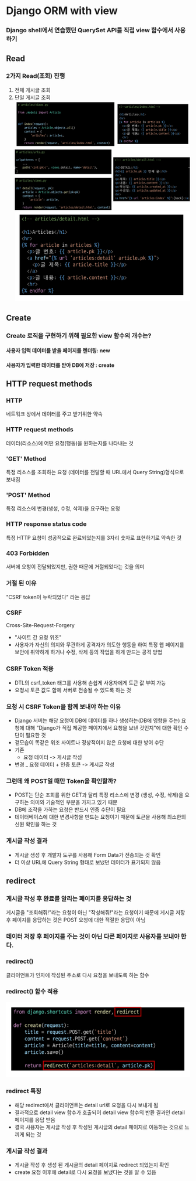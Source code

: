 # Django ORM with view
### Django shell에서 연습했던 QuerySet API를 직접 view 함수에서 사용하기
## Read
### 2가지 Read(조회) 진행
1. 전체 게시글 조회
2. 단일 게시글 조회
![Alt text](image-8.png)
![Alt text](image-9.png)
![Alt text](image-10.png)
## Create
### Create 로직을 구현하기 위해 필요한 view 함수의 개수는?
#### 사용자 입력 데이터를 받을 페이지를 렌더링: new
#### 사용자가 입력한 데이터를 받아 DB에 저장 : create
## HTTP request methods
### HTTP
네트워크 상에서 데이터를 주고 받기위한 약속
### HTTP request methods
데이터(리소스)에 어떤 요청(행동)을 원하는지를 나타내는 것
### 'GET' Method
 특정 리소스를 조회하는 요청 (데이터를 전달할 때 URL에서 Query String)형식으로 보내짐
### 'POST' Method
특정 리소스에 변경(생성, 수정, 삭제)을 요구하는 요청
### HTTP response status code
특정 HTTP 요청이 성공적으로 완료되었는지를 3자리 숫자로 표현하기로 약속한 것
### 403 Forbidden
서버에 요청이 전달되었지만, 권한 때문에 거절되었다는 것을 의미
### 거절 된 이유
"CSRF token이 누락되었다" 라는 응답
### CSRF
Cross-Site-Request-Forgery
* "사이트 간 요청 위조"
* 사용자가 자신의 의지와 무관하게 공격자가 의도한 행동을 하여 특정 웹 페이지를 보안에 취약하게 하거나 수정, 삭제 등의 작업을 하게 만드는 공격 방법
### CSRF Token 적용
* DTL의 csrf_token 태그를 사용해 손쉽게 사용자에게 토큰 값 부여 가능
* 요청시 토큰 값도 함께 서버로 전송될 수 있도록 하는 것
### 요청 시 CSRF Token을 함께 보내야 하는 이유
* Django 서버는 해당 요청이 DB에 데이터를 하나 생성하는(DB에 영향을 주는) 요청에 대해 "Django가 직접 제공한 페이지에서 요청을 보낸 것인지"에 대한 확인 수단이 필요한 것
* 겉모습이 똑같은 위조 사이트나 정상적이지 않은 요청에 대한 방어 수단
* 기존
  - 요청 데이터 -> 게시글 작성
* 변경
  _ 요청 데이터 + 인증 토큰 -> 게시글 작성
### 그런데 왜 POST일 때만 Token을 확인할까?
* POST는 단순 조회를 위한 GET과 달리 특정 리소스에 변경 (생성, 수정, 삭제)을 요구하는 의미와 기술적인 부분을 가지고 있기 때문
* DB에 조작을 가하는 요청은 반드시 인증 수단이 필요
* 데이터베이스에 대한 변경사항을 만드는 요청이기 때문에 토큰을 사용해 최소한의 신원 확인을 하는 것
### 게시글 작성 결과
* 게시글 생성 후 개발자 도구를 사용해 Form Data가 전송되는 것 확인
* 더 이상 URL에 Query String 형태로 보냈던 데이터가 표기되지 않음
## redirect
### 게시글 작성 후 완료를 알리는 페이지를 응답하는 것
게시글을 "조회해줘!"라는 요청이 아닌 "작성해줘!"라는 요청이기 때문에 게시글 저장 후 페이지를 응답하는 것은 POST 요청에 대한 적절한 응답이 아님
### 데이터 저장 후 페이지를 주는 것이 아닌 다른 페이지로 사용자를 보내야 한다.
### redirect()
클라이언트가 인자에 작성된 주소로 다시 요청을 보내도록 하는 함수
### redirect() 함수 적용
![Alt text](image-11.png)
### redirect 특징
* 해당 redirect에서 클라이언트는 detail url로 요청을 다시 보내게 됨
* 결과적으로 detail view 함수가 호출되어 detail view 함수의 반환 결과인 detail 페이지를 응답 받음
* 결국 사용자는 게시글 작성 후 작성된 게시글의 detail 페이지로 이동하는 것으로 느끼게 되는 것
### 게시글 작성 결과
* 게시글 작성 후 생성 된 게시글의 detail 페이지로 redirect 되었는지 확인
* create 요청 이후에 detail로 다시 요청을 보냈다는 것을 알 수 있음
